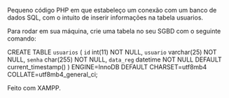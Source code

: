 Pequeno código PHP em que estabeleço um conexão com um banco de dados SQL, com o intuito de inserir informações na tabela usuarios.

Para rodar em sua máquina, crie uma tabela no seu SGBD com o seguinte comando:

CREATE TABLE `usuarios` (
  `id` int(11) NOT NULL,
  `usuario` varchar(25) NOT NULL,
  `senha` char(255) NOT NULL,
  `data_reg` datetime NOT NULL DEFAULT current_timestamp()
) ENGINE=InnoDB DEFAULT CHARSET=utf8mb4 COLLATE=utf8mb4_general_ci;

Feito com XAMPP.
